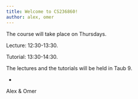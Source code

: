 ```yaml
---
title: Welcome to CS236860!
author: alex, omer
---
```


The course will take place on Thursdays.

Lecture: 12:30-13:30.

Tutorial: 13:30-14:30.

The lectures and the tutorials will be held in Taub 9.

-
Alex & Omer
